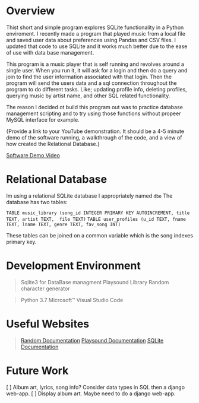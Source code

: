 # Overview

Thist short and simple program explores SQLite functionality in a Python enviroment. I recently made a program that played music from a local file and saved user data about preferences using Pandas and CSV files. I updated that code to use SQLite and it works much better due to the ease of use with data base management. 

This program is a music player that is self running and revolves around a single user. When you run it, it will ask for a login and then do a query and join to find the user information associated with that login. Then the program will send the users data and a sql connection throughout the program to do different tasks. Like; updating profile info, deleting profiles, querying music by artist name, and other SQL related functionality. 

The reason I decided ot build this program out was to practice database management scripting and to try using those functions without propeer MySQL interface for example. 

{Provide a link to your YouTube demonstration.  It should be a 4-5 minute demo of the software running, a walkthrough of the code, and a view of how created the Relational Database.}

[Software Demo Video](http://youtube.link.goes.here)

# Relational Database

Im using a relational SQLite database I appropriately named `dbo`
The database has two tables:

`TABLE music_library (song_id INTEGER PRIMARY KEY AUTOINCREMENT, title TEXT, artist TEXT,  file TEXT)`
`TABLE user_profiles (u_id TEXT, fname TEXT, lname TEXT, genre TEXT, fav_song INT)`

These tables can be joined on a common variable which is the song indexes primary key. 

# Development Environment

> Sqlite3 for DataBase managment
Playsound Library
Random character generator

> Python 3.7
Microsoft™ Visual Studio Code

# Useful Websites

>[Random Documentation](https://docs.python.org/3/library/random.html)
 [Playsound Documentation](https://pypi.org/project/playsound/)
 [SQLite Documentation](https://docs.python.org/3/library/sqlite3.html)

# Future Work

  [ ] Album art, lyrics, song info? Consider data types in SQL then a django web-app.
  [ ] Display album art. Maybe need to do a django web-app. 